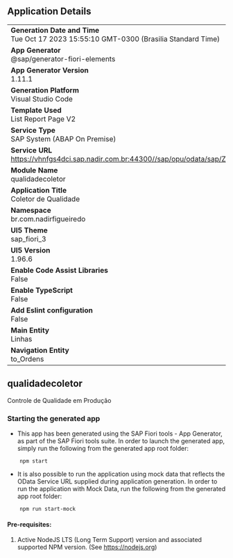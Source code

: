 ## Application Details
|               |
| ------------- |
|**Generation Date and Time**<br>Tue Oct 17 2023 15:55:10 GMT-0300 (Brasilia Standard Time)|
|**App Generator**<br>@sap/generator-fiori-elements|
|**App Generator Version**<br>1.11.1|
|**Generation Platform**<br>Visual Studio Code|
|**Template Used**<br>List Report Page V2|
|**Service Type**<br>SAP System (ABAP On Premise)|
|**Service URL**<br>https://vhnfgs4dci.sap.nadir.com.br:44300//sap/opu/odata/sap/ZUI_O2_COLETOR_QUALIDADE
|**Module Name**<br>qualidadecoletor|
|**Application Title**<br>Coletor de Qualidade|
|**Namespace**<br>br.com.nadirfigueiredo|
|**UI5 Theme**<br>sap_fiori_3|
|**UI5 Version**<br>1.96.6|
|**Enable Code Assist Libraries**<br>False|
|**Enable TypeScript**<br>False|
|**Add Eslint configuration**<br>False|
|**Main Entity**<br>Linhas|
|**Navigation Entity**<br>to_Ordens|

## qualidadecoletor

Controle de Qualidade em Produção

### Starting the generated app

-   This app has been generated using the SAP Fiori tools - App Generator, as part of the SAP Fiori tools suite.  In order to launch the generated app, simply run the following from the generated app root folder:

```
    npm start
```

- It is also possible to run the application using mock data that reflects the OData Service URL supplied during application generation.  In order to run the application with Mock Data, run the following from the generated app root folder:

```
    npm run start-mock
```

#### Pre-requisites:

1. Active NodeJS LTS (Long Term Support) version and associated supported NPM version.  (See https://nodejs.org)


